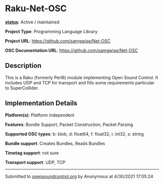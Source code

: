 # Raku-Net-OSC

**[status](../implementation-status.html)**: Active / maintained

**Project Type**: Programming Language Library

**Project URL**: <https://github.com/samgwise/Net-OSC>

**OSC Documentation URL**: <https://github.com/samgwise/Net-OSC>

## Description

This is a Raku (formerly Perl6) module implementing Open Sound Control. It includes UDP and TCP for transport and fills some requirements particular to SuperCollider.

## Implementation Details

**Platform(s)**: Platform independent

**Features**: Bundle Support, Packet Construction, Packet Parsing

**Supported OSC types**: b: blob, d: float64, f: float32, i: int32, s: string

**Bundle support**: Creates Bundles, Reads Bundles

**Timetag support**: not sure

**Transport support**: UDP, TCP

---
Submitted to [opensoundcontrol.org](https://opensoundcontrol.org) by Anonymous at 4/30/2021 17:05:24

